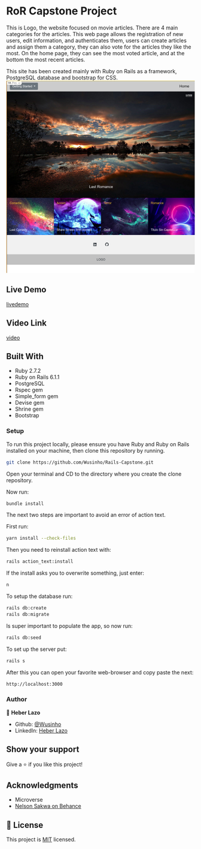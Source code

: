 # RoR Capstone Project

This is Logo, the website focused on movie articles. There are 4 main categories for the articles. This web page allows the registration of new users, edit information, and authenticates them, users can create articles and assign them a category, they can also vote for the articles they like the most.
On the home page, they can see the most voted article, and at the bottom the most recent articles.

This site has been created mainly with Ruby on Rails as a framework, PostgreSQL database and bootstrap for CSS.
![screenshot](./app/assets/images/RoR-pro.png)

## Live Demo

[livedemo](https://fast-fjord-31149.herokuapp.com/)

## Video Link

[video](https://www.loom.com/share/a2f8e72879d2411b9e10c4622ec6d01b)

## Built With

- Ruby 2.7.2
- Ruby on Rails 6.1.1
- PostgreSQL
- Rspec gem
- Simple_form gem
- Devise gem
- Shrine gem
- Bootstrap

### Setup

To run this project locally, please ensure you have Ruby and Ruby on Rails installed on your machine, then clone this repository by running.

```bash
git clone https://github.com/Wusinho/Rails-Capstone.git
```

Open your terminal and CD to the directory where you create the clone repository.

Now run:

```bash
bundle install
```

The next two steps are important to avoid an error of action text.

First run:

```bash
yarn install --check-files
```

Then you need to reinstall action text with:

```bash
rails action_text:install
```

If the install asks you to overwrite something, just enter:

```bash
n
```

To setup the database run:

```bash
rails db:create
rails db:migrate
```

Is super important to populate the app, so now run:

```bash
rails db:seed
```

To set up the server put:

```bash
rails s
```

After this you can open your favorite web-browser and copy paste the next:

```bash
http://localhost:3000
```

### Author

👤 **Heber Lazo**

- Github: [@Wusinho](https://github.com/Wusinho)
- LinkedIn: [Heber Lazo](https://www.linkedin.com/in/heber-lazo-benza-523266133/)

## Show your support

Give a ⭐️ if you like this project!

## Acknowledgments

- Microverse
- [Nelson Sakwa on Behance](https://www.behance.net/sakwadesignstudio)</li>

## 📝 License

This project is [MIT](LICENSE) licensed.
